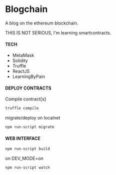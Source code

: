 # Blogchain

A blog on the ethereum blockchain.

THIS IS NOT SERIOUS, I'm learning smartcontracts.

#### TECH

- MetaMask
- Solidity
- Truffle
- ReactJS
- LearningByPain

#### DEPLOY CONTRACTS

Compile contract[s]
```bash
truffle compile
```

migrate/deploy on localnet
```bash
npm run-script migrate
```

#### WEB INTERFACE

```bash
npm run-script build
```

on DEV_MODE=on

```bash
npm run-script watch
```
